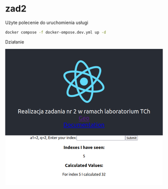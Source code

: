 # zad2

Użyte polecenie do uruchomienia usługi

```bash
docker compose -f docker-ompose.dev.yml up -d
```

Działanie

<img src="img/1.png">
